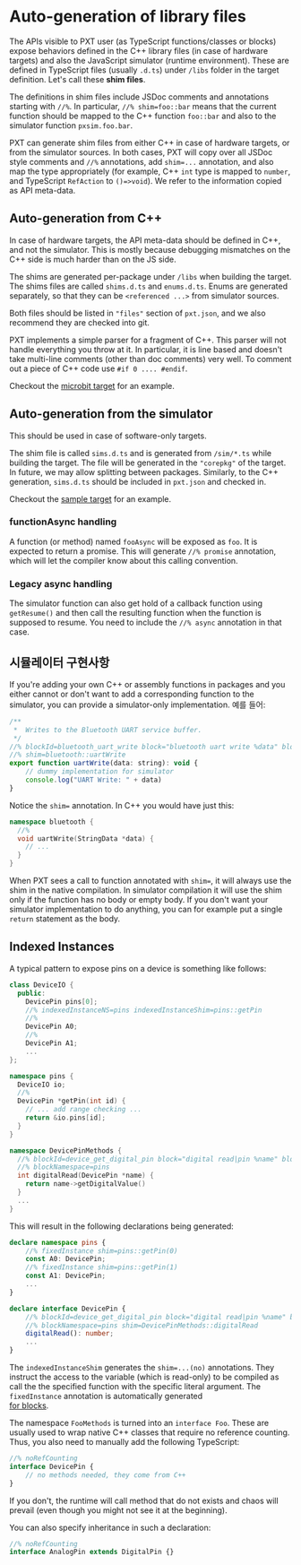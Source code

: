 # Auto-generation of library files

The APIs visible to PXT user (as TypeScript functions/classes or blocks) expose behaviors defined in the C++ library files (in case of hardware targets) and also the JavaScript simulator (runtime environment). These are defined in TypeScript files (usually `.d.ts`) under `/libs` folder in the target definition. Let's call these **shim files**.

The definitions in shim files include JSDoc comments and annotations starting with `//%`. In particular, `//% shim=foo::bar` means that the current function should be mapped to the C++ function `foo::bar` and also to the simulator function `pxsim.foo.bar`.

PXT can generate shim files from either C++ in case of hardware targets, or from the simulator sources. In both cases, PXT will copy over all JSDoc style comments and `//%` annotations, add `shim=...` annotation, and also map the type appropriately (for example, C++ `int` type is mapped to `number`, and TypeScript `RefAction` to `()=>void`). We refer to the information copied as API meta-data.

## Auto-generation from C++

In case of hardware targets, the API meta-data should be defined in C++, and not the simulator. This is mostly because debugging mismatches on the C++ side is much harder than on the JS side.

The shims are generated per-package under `/libs` when building the target. The shims files are called `shims.d.ts` and `enums.d.ts`. Enums are generated separately, so that they can be `<referenced ...>` from simulator sources.

Both files should be listed in `"files"` section of `pxt.json`, and we also recommend they are checked into git.

PXT implements a simple parser for a fragment of C++. This parser will not handle everything you throw at it. In particular, it is line based and doesn't take multi-line comments (other than doc comments) very well. To comment out a piece of C++ code use `#if 0 .... #endif`.

Checkout the [microbit target](https://github.com/Microsoft/pxt-microbit) for an example.

## Auto-generation from the simulator

This should be used in case of software-only targets.

The shim file is called `sims.d.ts` and is generated from `/sim/*.ts` while building the target. The file will be generated in the `"corepkg"` of the target. In future, we may allow splitting between packages. Similarly, to the C++ generation, `sims.d.ts` should be included in `pxt.json` and checked in.

Checkout the [sample target](https://github.com/Microsoft/pxt-sample) for an example.

### functionAsync handling

A function (or method) named `fooAsync` will be exposed as `foo`. It is expected to return a promise. This will generate `//% promise` annotation, which will let the compiler know about this calling convention.

### Legacy async handling

The simulator function can also get hold of a callback function using `getResume()` and then call the resulting function when the function is supposed to resume. You need to include the `//% async` annotation in that case.

## 시뮬레이터 구현사항

If you're adding your own C++ or assembly functions in packages and you either cannot or don't want to add a corresponding function to the simulator, you can provide a simulator-only implementation. 예를 들어:

```js
/**
 *  Writes to the Bluetooth UART service buffer.
 */
//% blockId=bluetooth_uart_write block="bluetooth uart write %data" blockGap=8
//% shim=bluetooth::uartWrite
export function uartWrite(data: string): void {
    // dummy implementation for simulator
    console.log("UART Write: " + data)
}
```

Notice the `shim=` annotation. In C++ you would have just this:

```cpp
namespace bluetooth {
  //%
  void uartWrite(StringData *data) {
    // ...
  }
}   
```

When PXT sees a call to function annotated with `shim=`, it will always use the shim in the native compilation. In simulator compilation it will use the shim only if the function has no body or empty body. If you don't want your simulator implementation to do anything, you can for example put a single `return` statement as the body.

## Indexed Instances

A typical pattern to expose pins on a device is something like follows:

```cpp
class DeviceIO {
  public:
    DevicePin pins[0];
    //% indexedInstanceNS=pins indexedInstanceShim=pins::getPin
    //%
    DevicePin A0;
    //%
    DevicePin A1;
    ...
};

namespace pins {
  DeviceIO io;
  //%
  DevicePin *getPin(int id) {
    // ... add range checking ...
    return &io.pins[id];
  }
}

namespace DevicePinMethods {
  //% blockId=device_get_digital_pin block="digital read|pin %name" blockGap=8
  //% blockNamespace=pins
  int digitalRead(DevicePin *name) {
    return name->getDigitalValue()
  }
  ...
}
```

This will result in the following declarations being generated:

```typescript
declare namespace pins {
    //% fixedInstance shim=pins::getPin(0)
    const A0: DevicePin;
    //% fixedInstance shim=pins::getPin(1)
    const A1: DevicePin;
    ...
}

declare interface DevicePin {
    //% blockId=device_get_digital_pin block="digital read|pin %name" blockGap=8
    //% blockNamespace=pins shim=DevicePinMethods::digitalRead
    digitalRead(): number;
    ...
}
```

The `indexedInstanceShim` generates the `shim=...(no)` annotations. They instruct the access to the variable (which is read-only) to be compiled as call the the specified function with the specific literal argument. The `fixedInstance` annotation is automatically generated  
[for blocks](/defining-blocks#Fixed-Instance-Set).

The namespace `FooMethods` is turned into an `interface Foo`. These are usually used to wrap native C++ classes that require no reference counting. Thus, you also need to manually add the following TypeScript:

```typescript
//% noRefCounting
interface DevicePin {
    // no methods needed, they come from C++
}
```

If you don't, the runtime will call method that do not exists and chaos will prevail (even though you might not see it at the beginning).

You can also specify inheritance in such a declaration:

```typescript
//% noRefCounting
interface AnalogPin extends DigitalPin {}
```